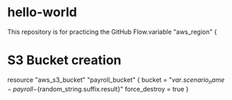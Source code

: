 # hello-world
This repository is for practicing the GitHub Flow.variable "aws_region" {

# S3 Bucket creation
resource "aws_s3_bucket" "payroll_bucket" {
  bucket        = "${var.scenario_name}-payroll-${random_string.suffix.result}"
  force_destroy = true
}
